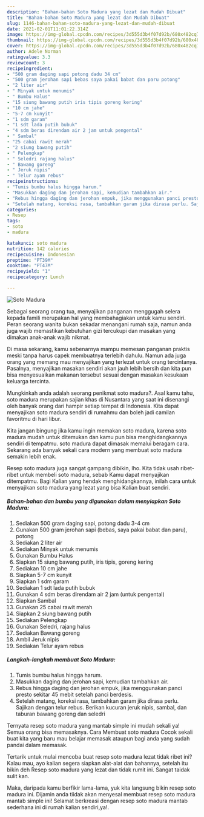 ```yaml
---
description: "Bahan-bahan Soto Madura yang lezat dan Mudah Dibuat"
title: "Bahan-bahan Soto Madura yang lezat dan Mudah Dibuat"
slug: 1146-bahan-bahan-soto-madura-yang-lezat-dan-mudah-dibuat
date: 2021-02-01T11:01:22.314Z
image: https://img-global.cpcdn.com/recipes/3d555d3b4f07d92b/680x482cq70/soto-madura-foto-resep-utama.jpg
thumbnail: https://img-global.cpcdn.com/recipes/3d555d3b4f07d92b/680x482cq70/soto-madura-foto-resep-utama.jpg
cover: https://img-global.cpcdn.com/recipes/3d555d3b4f07d92b/680x482cq70/soto-madura-foto-resep-utama.jpg
author: Adele Norman
ratingvalue: 3.3
reviewcount: 3
recipeingredient:
- "500 gram daging sapi potong dadu 34 cm"
- "500 gram jerohan sapi bebas saya pakai babat dan paru potong"
- "2 liter air"
- " Minyak untuk menumis"
- " Bumbu Halus"
- "15 siung bawang putih iris tipis goreng kering"
- "10 cm jahe"
- "5-7 cm kunyit"
- "1 sdm garam"
- "1 sdt lada putih bubuk"
- "4 sdm beras direndam air 2 jam untuk pengental"
- " Sambal"
- "25 cabai rawit merah"
- "2 siung bawang putih"
- " Pelengkap"
- " Seledri rajang halus"
- " Bawang goreng"
- " Jeruk nipis"
- " Telur ayam rebus"
recipeinstructions:
- "Tumis bumbu halus hingga harum."
- "Masukkan daging dan jerohan sapi, kemudian tambahkan air."
- "Rebus hingga daging dan jerohan empuk, jika menggunakan panci presto sekitar 45 mebit setelah panci berdesis."
- "Setelah matang, koreksi rasa, tambahkan garam jika dirasa perlu. Sajikan dengan telur rebus. Berikan kucuran jeruk nipis, sambal, dan taburan bawang goreng dan seledri"
categories:
- Resep
tags:
- soto
- madura

katakunci: soto madura 
nutrition: 142 calories
recipecuisine: Indonesian
preptime: "PT39M"
cooktime: "PT47M"
recipeyield: "1"
recipecategory: Lunch

---
```



![Soto Madura](https://img-global.cpcdn.com/recipes/3d555d3b4f07d92b/680x482cq70/soto-madura-foto-resep-utama.jpg)

Sebagai seorang orang tua, menyajikan panganan menggugah selera kepada famili merupakan hal yang membahagiakan untuk kamu sendiri. Peran seorang  wanita bukan sekadar menangani rumah saja, namun anda juga wajib memastikan kebutuhan gizi tercukupi dan masakan yang dimakan anak-anak wajib nikmat.

Di masa  sekarang, kamu sebenarnya mampu memesan panganan praktis meski tanpa harus capek membuatnya terlebih dahulu. Namun ada juga orang yang memang mau menyajikan yang terlezat untuk orang tercintanya. Pasalnya, menyajikan masakan sendiri akan jauh lebih bersih dan kita pun bisa menyesuaikan makanan tersebut sesuai dengan masakan kesukaan keluarga tercinta. 



Mungkinkah anda adalah seorang penikmat soto madura?. Asal kamu tahu, soto madura merupakan sajian khas di Nusantara yang saat ini disenangi oleh banyak orang dari hampir setiap tempat di Indonesia. Kita dapat menyajikan soto madura sendiri di rumahmu dan boleh jadi camilan favoritmu di hari libur.

Kita jangan bingung jika kamu ingin memakan soto madura, karena soto madura mudah untuk ditemukan dan kamu pun bisa menghidangkannya sendiri di tempatmu. soto madura dapat dimasak memalui beragam cara. Sekarang ada banyak sekali cara modern yang membuat soto madura semakin lebih enak.

Resep soto madura juga sangat gampang dibikin, lho. Kita tidak usah ribet-ribet untuk membeli soto madura, sebab Kamu dapat menyajikan ditempatmu. Bagi Kalian yang hendak menghidangkannya, inilah cara untuk menyajikan soto madura yang lezat yang bisa Kalian buat sendiri.

<!--inarticleads1-->

##### Bahan-bahan dan bumbu yang digunakan dalam menyiapkan Soto Madura:

1. Sediakan 500 gram daging sapi, potong dadu 3-4 cm
1. Gunakan 500 gram jerohan sapi (bebas, saya pakai babat dan paru), potong
1. Sediakan 2 liter air
1. Sediakan  Minyak untuk menumis
1. Gunakan  Bumbu Halus
1. Siapkan 15 siung bawang putih, iris tipis, goreng kering
1. Sediakan 10 cm jahe
1. Siapkan 5-7 cm kunyit
1. Siapkan 1 sdm garam
1. Sediakan 1 sdt lada putih bubuk
1. Gunakan 4 sdm beras direndam air 2 jam (untuk pengental)
1. Siapkan  Sambal
1. Gunakan 25 cabai rawit merah
1. Siapkan 2 siung bawang putih
1. Sediakan  Pelengkap
1. Gunakan  Seledri, rajang halus
1. Sediakan  Bawang goreng
1. Ambil  Jeruk nipis
1. Sediakan  Telur ayam rebus




<!--inarticleads2-->

##### Langkah-langkah membuat Soto Madura:

1. Tumis bumbu halus hingga harum.
1. Masukkan daging dan jerohan sapi, kemudian tambahkan air.
1. Rebus hingga daging dan jerohan empuk, jika menggunakan panci presto sekitar 45 mebit setelah panci berdesis.
1. Setelah matang, koreksi rasa, tambahkan garam jika dirasa perlu. Sajikan dengan telur rebus. Berikan kucuran jeruk nipis, sambal, dan taburan bawang goreng dan seledri




Ternyata resep soto madura yang mantab simple ini mudah sekali ya! Semua orang bisa memasaknya. Cara Membuat soto madura Cocok sekali buat kita yang baru mau belajar memasak ataupun bagi anda yang sudah pandai dalam memasak.

Tertarik untuk mulai mencoba buat resep soto madura lezat tidak ribet ini? Kalau mau, ayo kalian segera siapkan alat-alat dan bahannya, setelah itu bikin deh Resep soto madura yang lezat dan tidak rumit ini. Sangat taidak sulit kan. 

Maka, daripada kamu berfikir lama-lama, yuk kita langsung bikin resep soto madura ini. Dijamin anda tiidak akan menyesal membuat resep soto madura mantab simple ini! Selamat berkreasi dengan resep soto madura mantab sederhana ini di rumah kalian sendiri,ya!.

